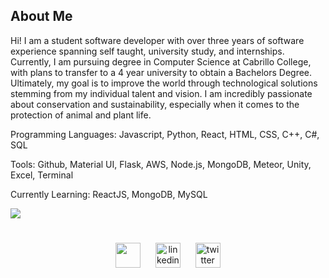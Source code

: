 <h2>About Me</h2>
<p>
  Hi! I am a student software developer with over three years of software experience spanning self taught, university study, and internships. Currently, I am pursuing degree in Computer Science at Cabrillo College, with plans to transfer to a 4 year university to obtain a Bachelors Degree. Ultimately, my goal is to improve the world through technological solutions stemming from my individual talent and vision. I am incredibly passionate about conservation and sustainability, especially when it comes to the protection of animal and plant life.

Programming Languages: Javascript, Python, React, HTML, CSS, C++, C#, SQL

Tools: Github, Material UI, Flask, AWS, Node.js, MongoDB, Meteor, Unity, Excel, Terminal

Currently Learning: ReactJS, MongoDB, MySQL

</p>


[![](https://github-readme-stats.vercel.app/api/top-langs/?username=loganbates2002&layout=compact&hide_title=true&card_width=1000&hide_border=true)](https://github.com/loganbates2002/github-readme-stats)


#
<p align='center'>
  <a href="mailto:loganbates2002@gmail.com"><img src='https://www.clipartkey.com/mpngs/m/94-943886_gmail-logo-vector-png-clipart-png-download-blue.png' height='40' align='center'></a>&nbsp;&nbsp;&nbsp;&nbsp;&nbsp; <a href="https://www.linkedin.com/in/loganbates2002/"><img src='https://cdn.jsdelivr.net/npm/simple-icons@3.0.1/icons/linkedin.svg' alt='linkedin' height='40'align='center'></a>&nbsp;&nbsp;&nbsp;&nbsp;&nbsp; <a href="https://twitter.com/loganbates2002"><img src='https://cdn.jsdelivr.net/npm/simple-icons@3.0.1/icons/twitter.svg' alt='twitter' height='40'align='center'></a>
 <p/>
